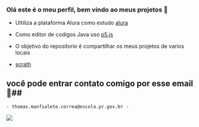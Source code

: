 ### Olá este é o meu perfil, bem vindo ao meus projetos 💼 ###

- Ultiliza a plataforma Alura como estudo [alura](https://www.alura.com.br/)

- Como editor de codigos Java uso [p5.js](https://editor.p5js.org/)

- O objetivo do repositorio é compartilhar os meus projetos de varios locais
- [scrath](https://scratch.mit.edu/users/Thomas_magno/)


## você pode entrar contato comigo por esse email 🌿##
    - thomas.manfiolete.correa@escola.pr.gov.br -
![](https://media.tenor.com/Mo6dx3S9g6oAAAAd/demonic-cursed.gif)
